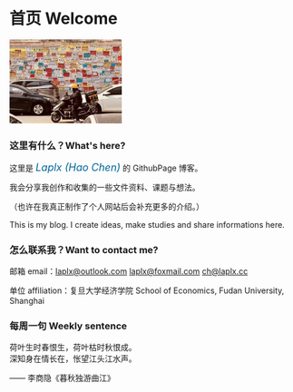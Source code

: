 # 首页 Welcome

<img src="./introg.jpg" style="zoom: 33%;" />

### 这里有什么？What's here?

这里是 <font size=4 color=#006699><i>Laplx (Hao Chen)</i></font> 的 GithubPage 博客。

我会分享我创作和收集的一些文件资料、课题与想法。

（也许在我真正制作了个人网站后会补充更多的介绍。）

This is my blog. I create ideas, make studies and share informations here.

### 怎么联系我？Want to contact me?

邮箱 email：laplx@outlook.com  laplx@foxmail.com  ch@laplx.cc

单位 affiliation：复旦大学经济学院 School of Economics, Fudan University, Shanghai

### 每周一句  Weekly sentence

荷叶生时春恨生，荷叶枯时秋恨成。<br>
深知身在情长在，怅望江头江水声。

—— 李商隐《暮秋独游曲江》
